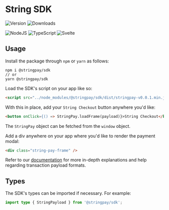 # String SDK

![Version](https://img.shields.io/github/package-json/v/String-xyz/string-sdk)
![Downloads](https://img.shields.io/npm/dw/@stringpay/sdk)

![NodeJS](https://img.shields.io/badge/node.js-6DA55F?style=for-the-badge&logo=node.js&logoColor=white)
![TypeScript](https://img.shields.io/badge/typescript-%23007ACC.svg?style=for-the-badge&logo=typescript&logoColor=white)
![Svelte](https://img.shields.io/badge/svelte-%23f1413d.svg?style=for-the-badge&logo=svelte&logoColor=white)

## Usage

Install the package through `npm` or `yarn` as follows:

```
npm i @stringpay/sdk
// or
yarn @stringpay/sdk
```

Load the SDK's script on your app like so:

```HTML
<script src="../node_modules/@stringpay/sdk/dist/stringpay-v0.0.1.min.js"></script>
```

With this in place, add your `String Checkout` button anywhere you'd like:

```HTML
<button onClick={() => StringPay.loadFrame(payload)}>String Checkout</button>
```

The `StringPay` object can be fetched from the `window` object.

Add a div anywhere on your app where you'd like to render the payment modal:

```HTML
<div class="string-pay-frame" />
```

Refer to our [documentation](https://stringxyz.readme.io/docs/sdk-quick-start) for more in-depth explanations and help regarding transaction payload formats.

## Types

The SDK's types can be imported if necessary. For example:

```ts
import type { StringPayload } from '@stringpay/sdk';
```

